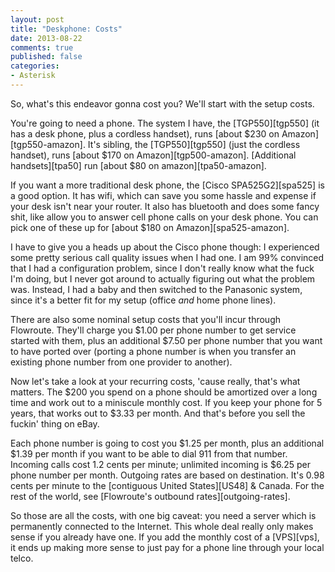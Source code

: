 ```yaml
---
layout: post
title: "Deskphone: Costs"
date: 2013-08-22
comments: true
published: false
categories:
- Asterisk
---
```


So, what's this endeavor gonna cost you? We'll start with the setup costs.

You're going to need a phone. The system I have, the [TGP550][tgp550] (it has a desk phone, plus a cordless handset), runs [about $230 on Amazon][tgp550-amazon]. It's sibling, the [TGP550][tgp550] (just the cordless handset), runs [about $170 on Amazon][tgp500-amazon]. [Additional handsets][tpa50] run [about $80 on amazon][tpa50-amazon].

If you want a more traditional desk phone, the [Cisco SPA525G2][spa525] is a good option. It has wifi, which can save you some hassle and expense if your desk isn't near your router. It also has bluetooth and does some fancy shit, like allow you to answer cell phone calls on your desk phone. You can pick one of these up for [about $180 on Amazon][spa525-amazon].

I have to give you a heads up about the Cisco phone though: I experienced some pretty serious call quality issues when I had one. I am 99% convinced that I had a configuration problem, since I don't really know what the fuck I'm doing, but I never got around to actually figuring out what the problem was. Instead, I had a baby and then switched to the Panasonic system, since it's a better fit for my setup (office _and_ home phone lines).

There are also some nominal setup costs that you'll incur through Flowroute. They'll charge you $1.00 per phone number to get service started with them, plus an additional $7.50 per phone number that you want to have ported over (porting a phone number is when you transfer an existing phone number from one provider to another).

Now let's take a look at your recurring costs, 'cause really, that's what matters. The $200 you spend on a phone should be amortized over a long time and work out to a miniscule monthly cost. If you keep your phone for 5 years, that works out to $3.33 per month. And that's before you sell the fuckin' thing on eBay.

Each phone number is going to cost you $1.25 per month, plus an additional $1.39 per month if you want to be able to dial 911 from that number. Incoming calls cost 1.2 cents per minute; unlimited incoming is $6.25 per phone number per month. Outgoing rates are based on destination. It's 0.98 cents per minute to the [contiguous United States][US48] & Canada. For the rest of the world, see [Flowroute's outbound rates][outgoing-rates].

So those are all the costs, with one big caveat: you need a server which is permanently connected to the Internet. This whole deal really only makes sense if you already have one. If you add the monthly cost of a [VPS][vps], it ends up making more sense to just pay for a phone line through your local telco.
